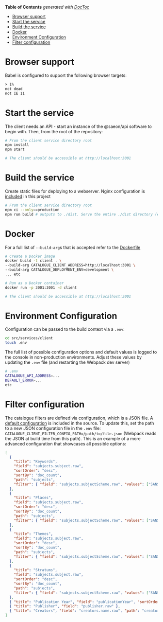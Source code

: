 <!-- START doctoc generated TOC please keep comment here to allow auto update -->
<!-- DON'T EDIT THIS SECTION, INSTEAD RE-RUN doctoc TO UPDATE -->
**Table of Contents**  *generated with [DocToc](https://github.com/thlorenz/doctoc)*

- [Browser support](#browser-support)
- [Start the service](#start-the-service)
- [Build the service](#build-the-service)
- [Docker](#docker)
- [Environment Configuration](#environment-configuration)
- [Filter configuration](#filter-configuration)

<!-- END doctoc generated TOC please keep comment here to allow auto update -->

# Browser support
Babel is configured to support the following browser targets:

```txt
> 1%
not dead
not IE 11
```

# Start the service
The client needs an API - start an instance of the @saeon/api software to begin with. Then, from the root of the repository:

```sh
# From the client service directory root
npm install
npm start

# The client should be accessible at http://localhost:3001
```

# Build the service
Create static files for deploying to a webserver. Nginx configuration is [included](nginx) in this project

```sh
# From the client service directory root
npm ci --only==production
npm run build # outputs to ./dist. Serve the entire ./dist directory (entry point is index.html)
```



# Docker

For a full list of `--build-arg`s that is accepted refer to the [Dockerfile](Dockerfile)

```sh
# Create a Docker image
docker build -t client . \
--build-arg CATALOGUE_CLIENT_ADDRESS=http://localhost:3001 \
--build-arg CATALOGUE_DEPLOYMENT_ENV=development \
... etc

# Run as a Docker container
docker run -p 3001:3001 -d client

# The client should be accessible at http://localhost:3001
```


# Environment Configuration

Configuration can be passed to the build context via a `.env`:

```sh
cd src/services/client
touch .env
```
The full list of possible configuration options and default values is logged to the console in non-production environments. Adjust these values by updating the `.env` file (and restarting the Webpack dev server)

```sh
# .env
CATALOGUE_API_ADDRESS=...
DEFAULT_ERROR=...
etc
```

# Filter configuration
The catalogue filters are defined via configuration, which is a JSON file. A [default configuration](default-filter-config.json) is included in the source. To update this, set the path to a new JSON configuration file in the `.env` file: `CATALOGUE_CLIENT_FILTER_CONFIG_PATH=/path/to/file.json` (Webpack reads the JSON at build time from this path). This is an example of a more advanced configuration that showcases all possible options:

```json
[
  {
    "title": "Keywords",
    "field": "subjects.subject.raw",
    "sortOrder": "desc",
    "sortBy": "doc_count",
    "path": "subjects",
    "filter": { "field": "subjects.subjectScheme.raw", "values": ["SANS1878 keywordType general"] }
  },
  {
    "title": "Places",
    "field": "subjects.subject.raw",
    "sortOrder": "desc",
    "sortBy": "doc_count",
    "path": "subjects",
    "filter": { "field": "subjects.subjectScheme.raw", "values": ["SANS1878 keywordType place"] }
  },
  {
    "title": "Themes",
    "field": "subjects.subject.raw",
    "sortOrder": "desc",
    "sortBy": "doc_count",
    "path": "subjects",
    "filter": { "field": "subjects.subjectScheme.raw", "values": ["SANS1878 keywordType theme"] }
  },
  {
    "title": "Stratums",
    "field": "subjects.subject.raw",
    "sortOrder": "desc",
    "sortBy": "doc_count",
    "path": "subjects",
    "filter": { "field": "subjects.subjectScheme.raw", "values": ["SANS1878 keywordType stratum"] }
  },
  { "title": "Publication Year", "field": "publicationYear", "sortOrder": "desc" },
  { "title": "Publisher", "field": "publisher.raw" },
  { "title": "Creators", "field": "creators.name.raw", "path": "creators" }
]
```